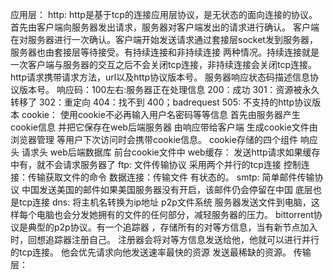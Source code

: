 应用层：
http:
http是基于tcp的连接应用层协议，是无状态的面向连接的协议。首先由客户端向服务器发出请求，服务器对客户端发出的请求进行确认。
客户端在对服务器进行一次确认。客户端开始发送请求通过套接层socket发到服务器，服务器也由套接层等待接受。有持续连接和非持续连接
两种情况。持续连接就是一次客户端与服务器的交互之后不会关闭tcp连接，非持续连接会关闭tcp连接。http请求携带请求方法，url以及http协议版本号。
服务器响应状态码描述信息协议版本号。
响应码：100左右:服务器正在处理信息
        200：成功
	301：资源被永久转移了
	302：重定向
	404：找不到
	400；badrequest
	505: 不支持的http协议版本
cookie：
	使用cookie不必再输入用户名密码等等信息
	首先由服务器产生cookie信息 并把它保存在web后端服务器 由响应带给客户端 生成cookie文件由浏览器管理 等用户下次访问时会携带cookie信息。
	cookie存储的四个组件
	响应头  请求头  web后端数据库 前台cookie文件中
web缓存：
	发送http请求如果缓存中有，就不会请求服务器了
ftp:
	文件传输协议 采用两个并行的tcp连接 控制连接：传输获取文件的命令
	数据连接：传输文件
	有状态的。
smtp:
	简单邮件传输协议
	中国发送美国的邮件如果美国服务器没有开启，该邮件仍会停留在中国
        底层也是tcp连接
dns:
	将主机名转换为ip地址
p2p文件系统
	服务器发送文件到电脑，这样每个电脑也会分发她拥有的文件的任何部分，减轻服务器的压力。
	bittorrent协议是典型的p2p协议。有一个追踪器 ，存储所有的对等方信息，当有新节点加入时，回想追踪器注册自己。
	注册器会将对等方信息发送给他，他就可以进行并行的tcp连接。
	他会优先请求向他发送速率最快的资源
	发送最稀缺的资源。
传输层：